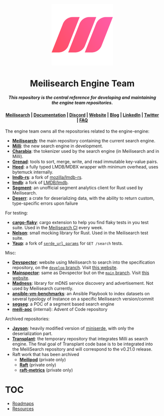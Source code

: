 <p align="center">
  <img src="https://raw.githubusercontent.com/meilisearch/integration-guides/main/assets/logos/logo.svg" alt="Meilisearch logo" width="200" height="200" />
</p>

<h1 align="center">Meilisearch Engine Team</h1>
<h5 align="center">This repository is the central reference for developing and maintaining the engine team repositories.</h5>

<h4 align="center">
  <a href="https://github.com/meilisearch/meilisearch">Meilisearch</a> |
  <a href="https://docs.meilisearch.com">Documentation</a> |
  <a href="https://discord.meilisearch.com">Discord</a> |
  <a href="https://www.meilisearch.com">Website</a> |
  <a href="https://blog.meilisearch.com">Blog</a> |
  <a href="https://fr.linkedin.com/company/meilisearch">LinkedIn</a> |
  <a href="https://twitter.com/meilisearch">Twitter</a> |
  <a href="https://docs.meilisearch.com/faq/">FAQ</a>
</h4>

The engine team owns all the repositories related to the engine-engine:

- [**Meilisearch**](https://github.com/meilisearch/meilisearch): the main repository containing the current search engine.
- [**Milli**](https://github.com/meilisearch/milli): the new search engine in development.
- [**Charabia**](https://github.com/meilisearch/charabia/): the tokenizer used by the search engine (in Meilisearch and in Milli).
- [**Grenad**](https://github.com/meilisearch/grenad): tools to sort, merge, write, and read immutable key-value pairs.
- [**Heed**](https://github.com/meilisearch/heed): a fully typed LMDB/MDBX wrapper with minimum overhead, uses bytemuck internally.
- [**lmdb-rs**](https://github.com/meilisearch/lmdb-rs/): a fork of [mozilla/lmdb-rs](https://github.com/mozilla/lmdb-rs).
- [**lmdb**](https://github.com/meilisearch/lmdb): a fork of [LMDB/lmdb](https://github.com/LMDB/lmdb).
- [**Segment**](https://github.com/meilisearch/segment): an unofficial segment analytics client for Rust used by Meilisearch.
- [**Deserr**](https://github.com/meilisearch/deserr/): a crate for deserializing data, with the ability to return custom, type-specific errors upon failure

For testing:

- [**cargo-flaky**](https://github.com/meilisearch/cargo-flaky): cargo extension to help you find flaky tests in you test suite. Used in the [Meilisearch CI](https://github.com/meilisearch/meilisearch/actions/workflows/flaky.yml) every week.
- [**Nelson**](https://github.com/meilisearch/nelson/): small mocking library for Rust. Used in the Meilisearch test suite.
- [**Yaup**](https://github.com/meilisearch/yaup/): a fork of [`serde_url_params`](https://github.com/boxdot/serde-url-params-rs) for `GET /search` tests.

Misc:

- [**Devspector**](https://github.com/meilisearch/devspector): website using Meilisearch to search into the specification repository, on the [`develop` branch](https://github.com/meilisearch/specifications/tree/develop). Visit [this website](https://specs.meilisearch.dev/).
- [**Mainspector**](https://github.com/meilisearch/devspector): same as Devspector but on the [`main` branch](https://github.com/meilisearch/specifications). Visit [this website](https://specs.meilisearch.com/).
- [**Madness**](https://github.com/meilisearch/madness): library for mDNS service discovery and advertisement. Not used by Meilisearch currently.
- [**ansible-vm-benchmarks**](https://github.com/meilisearch/ansible-vm-benchmarks): an Ansible Playbook to index datasets on several typology of Instance on a specific Meilisearch version/commit
- [**segseg**](https://github.com/meilisearch/segseg): a POC of a segment based search engine
- [**meili-aoc**](https://github.com/meilisearch/meili-aoc) (internal): Advent of Code repository

Archived repositories:

- [**Jayson**](https://github.com/meilisearch/jayson): heavily modified version of [miniserde](https://github.com/dtolnay/miniserde), with only the deserialization part.
- [**Transplant**](https://github.com/meilisearch/transplant): the temporary repository that integrates Milli as search engine. The final goal of Transplant code base is to be integrated into the MeiliSearch repository and will correspond to the v0.21.0 release.
- Raft work that has been archived
  - [**Meilipod**](https://github.com/meilisearch/meilipod) (private only)
  - [**Raft**](https://github.com/meilisearch/raft) (private only)
  - [**raft-metrics**](https://github.com/meilisearch/raft-metrics) (private only)

# TOC

- [Roadmaps](./roadmaps)
- [Resources](./resources)
